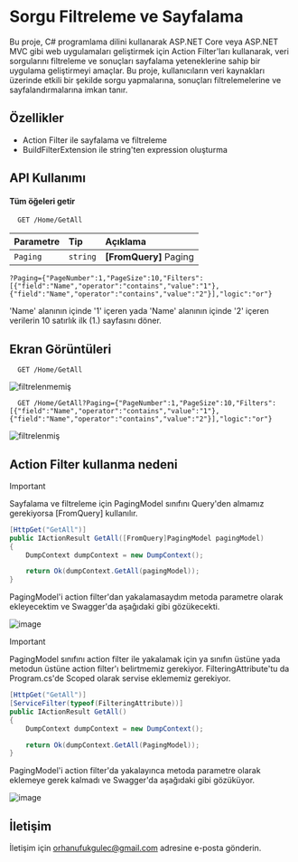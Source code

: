 
# Sorgu Filtreleme ve Sayfalama

Bu proje, C# programlama dilini kullanarak ASP.NET Core veya ASP.NET MVC gibi web uygulamaları geliştirmek için Action Filter'ları kullanarak, veri sorgularını filtreleme ve sonuçları sayfalama yeteneklerine sahip bir uygulama geliştirmeyi amaçlar. Bu proje, kullanıcıların veri kaynakları üzerinde etkili bir şekilde sorgu yapmalarına, sonuçları filtrelemelerine ve sayfalandırmalarına imkan tanır.
## Özellikler

- Action Filter ile sayfalama ve filtreleme
- BuildFilterExtension ile string'ten expression oluşturma
  
## API Kullanımı

#### Tüm öğeleri getir

```http
  GET /Home/GetAll
```

| Parametre | Tip     | Açıklama                |
| :-------- | :------- | :------------------------- |
| `Paging` | `string` | **[FromQuery]** Paging |

```http
?Paging={"PageNumber":1,"PageSize":10,"Filters":[{"field":"Name","operator":"contains","value":"1"},{"field":"Name","operator":"contains","value":"2"}],"logic":"or"}
```

'Name' alanının içinde '1' içeren yada 'Name' alanının içinde '2' içeren verilerin 10 satırlık ilk (1.) sayfasını döner.
  
## Ekran Görüntüleri

```http
  GET /Home/GetAll
```
![filtrelenmemiş](https://github.com/ufukgulec/PaginationWithActionFilter/assets/51711890/1b41ba9a-9b5c-455d-9f38-f9d7a98ac56c)

```http
  GET /Home/GetAll?Paging={"PageNumber":1,"PageSize":10,"Filters":[{"field":"Name","operator":"contains","value":"1"},{"field":"Name","operator":"contains","value":"2"}],"logic":"or"}
```
  ![filtrelenmiş](https://github.com/ufukgulec/PaginationWithActionFilter/assets/51711890/80c3bc84-3c94-4235-8872-e66bf661812a)
## Action Filter kullanma nedeni
> [!IMPORTANT]
> Sayfalama ve filtreleme için PagingModel sınıfını Query'den almamız gerekiyorsa [FromQuery] kullanılır. 
```cs
[HttpGet("GetAll")]
public IActionResult GetAll([FromQuery]PagingModel pagingModel)
{
    DumpContext dumpContext = new DumpContext();

    return Ok(dumpContext.GetAll(pagingModel));
}
```
PagingModel'i action filter'dan yakalamasaydım metoda parametre olarak ekleyecektim ve Swagger'da aşağıdaki gibi gözükecekti.

![image](https://github.com/ufukgulec/PaginationWithActionFilter/assets/51711890/ba43e8dd-04bd-4bf0-89c7-7a6684af66dd)
> [!IMPORTANT]
> PagingModel sınıfını action filter ile yakalamak için ya sınıfın üstüne yada metodun üstüne action filter'ı belirtmemiz gerekiyor.
>  FilteringAttribute'tu da Program.cs'de Scoped olarak servise eklememiz gerekiyor.
```cs
[HttpGet("GetAll")]
[ServiceFilter(typeof(FilteringAttribute))]
public IActionResult GetAll()
{
    DumpContext dumpContext = new DumpContext();

    return Ok(dumpContext.GetAll(PagingModel));
}
```
PagingModel'i action filter'da yakalayınca metoda parametre olarak eklemeye gerek kalmadı ve Swagger'da aşağıdaki gibi gözüküyor.

![image](https://github.com/ufukgulec/PaginationWithActionFilter/assets/51711890/f85813fc-b2d1-46ce-958a-f727eab41796)

## İletişim

İletişim için orhanufukgulec@gmail.com adresine e-posta gönderin.

  
